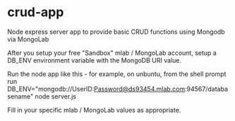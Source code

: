 # crud-app
Node express server app to provide basic CRUD functions using Mongodb via MongoLab

After you setup your free "Sandbox" mlab / MongoLab account, setup a DB_ENV environment
variable with the MongoDB URI value.  

Run the node app like this - for example, on unbuntu, from the shell prompt run DB_ENV="mongodb://UserID:Password@ds93454.mlab.com:94567/databasename" node server.js

Fill in your specific mlab / MongoLab values as appropriate. 
